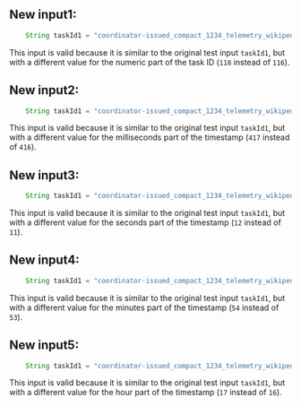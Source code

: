 ## New input1:
```java
    String taskId1 = "coordinator-issued_compact_1234_telemetry_wikipedia_geteditfailuresinnorthamerica_agg_summ_118_pcgkebcl_2023-07-19T16:53:11.416Z";
```
This input is valid because it is similar to the original test input `taskId1`, but with a different value for the numeric part of the task ID (`118` instead of `116`).

## New input2:
```java
    String taskId1 = "coordinator-issued_compact_1234_telemetry_wikipedia_geteditfailuresinnorthamerica_agg_summ_116_pcgkebcl_2023-07-19T16:53:11.417Z";
```
This input is valid because it is similar to the original test input `taskId1`, but with a different value for the milliseconds part of the timestamp (`417` instead of `416`).

## New input3:
```java
    String taskId1 = "coordinator-issued_compact_1234_telemetry_wikipedia_geteditfailuresinnorthamerica_agg_summ_116_pcgkebcl_2023-07-19T16:53:12.416Z";
```
This input is valid because it is similar to the original test input `taskId1`, but with a different value for the seconds part of the timestamp (`12` instead of `11`).

## New input4:
```java
    String taskId1 = "coordinator-issued_compact_1234_telemetry_wikipedia_geteditfailuresinnorthamerica_agg_summ_116_pcgkebcl_2023-07-19T16:54:11.416Z";
```
This input is valid because it is similar to the original test input `taskId1`, but with a different value for the minutes part of the timestamp (`54` instead of `53`).

## New input5:
```java
    String taskId1 = "coordinator-issued_compact_1234_telemetry_wikipedia_geteditfailuresinnorthamerica_agg_summ_116_pcgkebcl_2023-07-19T17:53:11.416Z";
```
This input is valid because it is similar to the original test input `taskId1`, but with a different value for the hour part of the timestamp (`17` instead of `16`).